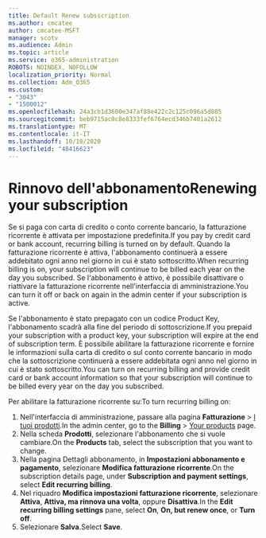 ```yaml
---
title: Default Renew subsscription
ms.author: cmcatee
author: cmcatee-MSFT
manager: scotv
ms.audience: Admin
ms.topic: article
ms.service: o365-administration
ROBOTS: NOINDEX, NOFOLLOW
localization_priority: Normal
ms.collection: Adm_O365
ms.custom:
- "3043"
- "1500012"
ms.openlocfilehash: 24a3cb1d3600e347af88e422c2c125c096a5d805
ms.sourcegitcommit: beb9715ac0c8e8333fef6764ecd346b7401a2612
ms.translationtype: MT
ms.contentlocale: it-IT
ms.lasthandoff: 10/10/2020
ms.locfileid: "48416623"
---
```

# <a name="renewing-your-subscription"></a><span data-ttu-id="764ef-102">Rinnovo dell'abbonamento</span><span class="sxs-lookup"><span data-stu-id="764ef-102">Renewing your subscription</span></span>

<span data-ttu-id="764ef-103">Se si paga con carta di credito o conto corrente bancario, la fatturazione ricorrente è attivata per impostazione predefinita.</span><span class="sxs-lookup"><span data-stu-id="764ef-103">If you pay by credit card or bank account, recurring billing is turned on by default.</span></span> <span data-ttu-id="764ef-104">Quando la fatturazione ricorrente è attiva, l'abbonamento continuerà a essere addebitato ogni anno nel giorno in cui è stato sottoscritto.</span><span class="sxs-lookup"><span data-stu-id="764ef-104">When recurring billing is on, your subscription will continue to be billed each year on the day you subscribed.</span></span> <span data-ttu-id="764ef-105">Se l'abbonamento è attivo, è possibile disattivare o riattivare la fatturazione ricorrente nell'interfaccia di amministrazione.</span><span class="sxs-lookup"><span data-stu-id="764ef-105">You can turn it off or back on again in the admin center if your subscription is active.</span></span>

<span data-ttu-id="764ef-106">Se l'abbonamento è stato prepagato con un codice Product Key, l'abbonamento scadrà alla fine del periodo di sottoscrizione.</span><span class="sxs-lookup"><span data-stu-id="764ef-106">If you prepaid your subscription with a product key, your subscription will expire at the end of subscription term.</span></span> <span data-ttu-id="764ef-107">È possibile abilitare la fatturazione ricorrente e fornire le informazioni sulla carta di credito o sul conto corrente bancario in modo che la sottoscrizione continuerà a essere addebitata ogni anno nel giorno in cui è stato sottoscritto.</span><span class="sxs-lookup"><span data-stu-id="764ef-107">You can turn on recurring billing and provide credit card or bank account information so that your subscription will continue to be billed every year on the day you subscribed.</span></span>

<span data-ttu-id="764ef-108">Per abilitare la fatturazione ricorrente su:</span><span class="sxs-lookup"><span data-stu-id="764ef-108">To turn recurring billing on:</span></span>

1. <span data-ttu-id="764ef-109">Nell'interfaccia di amministrazione, passare alla pagina **Fatturazione** > [I tuoi prodotti](https://go.microsoft.com/fwlink/p/?linkid=842054).</span><span class="sxs-lookup"><span data-stu-id="764ef-109">In the admin center, go to the **Billing** > [Your products](https://go.microsoft.com/fwlink/p/?linkid=842054) page.</span></span>
2. <span data-ttu-id="764ef-110">Nella scheda **Prodotti**, selezionare l'abbonamento che si vuole cambiare.</span><span class="sxs-lookup"><span data-stu-id="764ef-110">On the **Products** tab, select the subscription that you want to change.</span></span>
3. <span data-ttu-id="764ef-111">Nella pagina Dettagli abbonamento, in **Impostazioni abbonamento e pagamento**, selezionare **Modifica fatturazione ricorrente**.</span><span class="sxs-lookup"><span data-stu-id="764ef-111">On the subscription details page, under **Subscription and payment settings**, select **Edit recurring billing**.</span></span>
4. <span data-ttu-id="764ef-112">Nel riquadro **Modifica impostazioni fatturazione ricorrente**, selezionare **Attiva**, **Attiva, ma rinnova una volta**, oppure **Disattiva**.</span><span class="sxs-lookup"><span data-stu-id="764ef-112">In the **Edit recurring billing settings** pane, select **On**, **On, but renew once**, or **Turn off**.</span></span>
5. <span data-ttu-id="764ef-113">Selezionare **Salva**.</span><span class="sxs-lookup"><span data-stu-id="764ef-113">Select **Save**.</span></span> 
